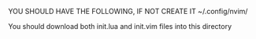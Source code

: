 YOU SHOULD HAVE THE FOLLOWING, IF NOT CREATE IT
~/.config/nvim/

You should download both init.lua and init.vim files into this directory
